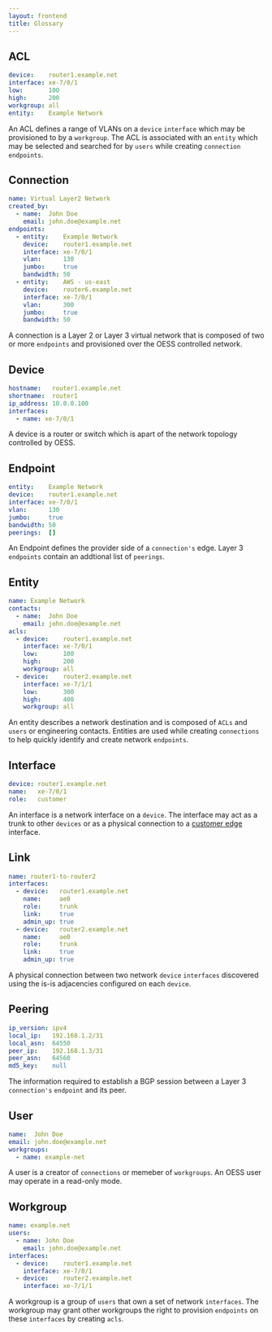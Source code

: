 ```yaml
---
layout: frontend
title: Glossary
---
```


## ACL

```yaml
device:    router1.example.net
interface: xe-7/0/1
low:       100
high:      200
workgroup: all
entity:    Example Network
```

An ACL defines a range of VLANs on a `device` `interface` which may be
provisioned to by a `workgroup`. The ACL is associated with an
`entity` which may be selected and searched for by `users` while
creating `connection` `endpoints`.

## Connection

```yaml
name: Virtual Layer2 Network
created_by:
  - name:  John Doe
    email: john.doe@example.net
endpoints:
  - entity:    Example Network
    device:    router1.example.net
    interface: xe-7/0/1
    vlan:      130
    jumbo:     true
    bandwidth: 50
  - entity:    AWS - us-east
    device:    router6.example.net
    interface: xe-7/0/1
    vlan:      300
    jumbo:     true
    bandwidth: 50
```

A connection is a Layer 2 or Layer 3 virtual network that is composed
of two or more `endpoints` and provisioned over the OESS controlled
network.

## Device

```yaml
hostname:   router1.example.net
shortname:  router1
ip_address: 10.0.0.100
interfaces:
  - name: xe-7/0/1
```

A device is a router or switch which is apart of the network topology
controlled by OESS.

## Endpoint

```yaml
entity:    Example Network
device:    router1.example.net
interface: xe-7/0/1
vlan:      130
jumbo:     true
bandwidth: 50
peerings:  []
```

An Endpoint defines the provider side of a `connection's` edge. Layer
3 `endpoints` contain an addtional list of `peerings`.

## Entity

```yaml
name: Example Network
contacts:
  - name:  John Doe
    email: john.doe@example.net
acls:
  - device:    router1.example.net
    interface: xe-7/0/1
    low:       100
    high:      200
    workgroup: all
  - device:    router2.example.net
    interface: xe-7/1/1
    low:       300
    high:      400
    workgroup: all
```

An entity describes a network destination and is composed of `ACLs`
and `users` or engineering contacts. Entities are used while creating
`connections` to help quickly identify and create network `endpoints`.

## Interface

```yaml
device: router1.example.net
name:   xe-7/0/1
role:   customer
```

An interface is a network interface on a `device`. The interface may
act as a trunk to other `devices` or as a physical connection to
a [customer edge](https://en.wikipedia.org/wiki/Customer_edge)
interface.

## Link

```yaml
name: router1-to-router2
interfaces:
  - device:   router1.example.net
    name:     ae0
    role:     trunk
    link:     true
    admin_up: true
  - device:   router2.example.net
    name:     ae0
    role:     trunk
    link:     true
    admin_up: true
```

A physical connection between two network `device` `interfaces`
discovered using the is-is adjacencies configured on each `device`.

## Peering

```yaml
ip_version: ipv4
local_ip:   192.168.1.2/31
local_asn:  64550
peer_ip:    192.168.1.3/31
peer_asn:   64560
md5_key:    null
```

The information required to establish a BGP session between a Layer 3
`connection's` `endpoint` and its peer.

## User

```yaml
name:  John Doe
email: john.doe@example.net
workgroups:
  - name: example-net
```

A user is a creator of `connections` or memeber of `workgroups`. An
OESS user may operate in a read-only mode.

## Workgroup

```yaml
name: example.net
users:
  - name: John Doe
    email: john.doe@example.net
interfaces:
  - device:    router1.example.net
    interface: xe-7/0/1
  - device:    router2.example.net
    interface: xe-7/1/1
```

A workgroup is a group of `users` that own a set of network
`interfaces`. The workgroup may grant other workgroups the right to
provision `endpoints` on these `interfaces` by creating `acls`.
